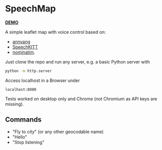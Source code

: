 # SpeechMap

**[DEMO](https://geo.rocks/speechmap/)**

A simple leaflet map with voice control based on:
* [annyang](https://github.com/TalAter/annyang)
* [SpeechKITT](https://github.com/TalAter/SpeechKITT) 
* [nominatim](https://nominatim.openstreetmap.org/ui/search.html?q=berlin).

Just clone the repo and run any server, e.g. a basic Python server with 

```cmd
python -m http.server
```

Access localhost in a Browser under 

```
localhost:8000
```

Tests worked on desktop only and Chrome (not Chromium as API keys are missing). 

## Commands

* "Fly to *city*" (or any other geocodable name)
* "Hello"
* "Stop listening"
